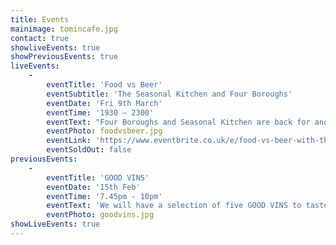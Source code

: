 ```yaml
---
title: Events
mainimage: tomincafe.jpg
contact: true
showliveEvents: true
showPreviousEvents: true
liveEvents:
    -
        eventTitle: 'Food vs Beer'
        eventSubtitle: 'The Seasonal Kitchen and Four Boroughs'
        eventDate: 'Fri 9th March'
        eventTime: '1930 – 2300'
        eventText: "Four Boroughs and Seasonal Kitchen are back for another round of 'food vs beer'. This will be an incredible evening of beer and food matching. You will have four plant-based courses and four beers. Carefully matched after in depth testing (I know we have a difficult job!). \r\n\r\nBoth teams from Four Borough’s and Seasonal Kitchen will be on hand to talk you through the beer & food pairings."
        eventPhoto: foodvsbeer.jpg
        eventLink: 'https://www.eventbrite.co.uk/e/food-vs-beer-with-the-seasonal-kitchen-and-four-boroughs-tickets-42421080594'
        eventSoldOut: false
previousEvents:
    -
        eventTitle: 'GOOD VINS'
        eventDate: '15th Feb'
        eventTime: '7.45pm - 10pm'
        eventText: 'We will have a selection of five GOOD VINS to taste curated by the guys behind 161 Kirkdale and Under the Bonnet Wines...this means they will be wines that have had minimal technological and chemical intervention, rather they are made in the same way as everything else in Four Boroughs...by master crafts people relying on the investment of time, effort and experience.'
        eventPhoto: goodvins.jpg
showLiveEvents: true 
---
```

